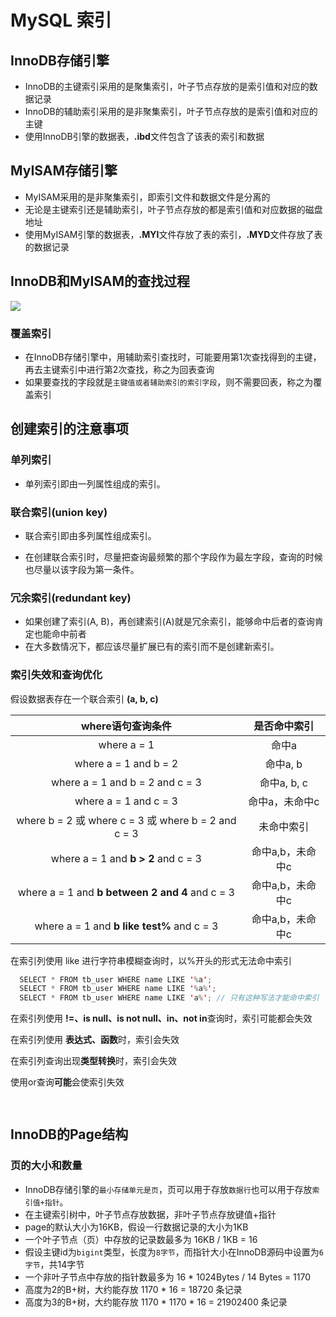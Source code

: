 # MySQL 索引

## InnoDB存储引擎

- InnoDB的主键索引采用的是聚集索引，叶子节点存放的是索引值和对应的数据记录
- InnoDB的辅助索引采用的是非聚集索引，叶子节点存放的是索引值和对应的主键
- 使用InnoDB引擎的数据表，**.ibd**文件包含了该表的索引和数据

## MyISAM存储引擎

- MyISAM采用的是非聚集索引，即索引文件和数据文件是分离的
- 无论是主键索引还是辅助索引，叶子节点存放的都是索引值和对应数据的磁盘地址
- 使用MyISAM引擎的数据表，**.MYI**文件存放了表的索引，**.MYD**文件存放了表的数据记录

## InnoDB和MyISAM的查找过程 

![](https://hfut-xyc.gitee.io/image/mysql-search.png)

### 覆盖索引

- 在InnoDB存储引擎中，用辅助索引查找时，可能要用第1次查找得到的主键，再去主键索引中进行第2次查找，称之为回表查询
- 如果要查找的字段就是`主键值或者辅助索引的索引字段`，则不需要回表，称之为覆盖索引

## 创建索引的注意事项

### 单列索引

- 单列索引即由一列属性组成的索引。

### 联合索引(union key)

- 联合索引即由多列属性组成索引。

- 在创建联合索引时，尽量把查询最频繁的那个字段作为最左字段，查询的时候也尽量以该字段为第一条件。

### 冗余索引(redundant key)

- 如果创建了索引(A, B)，再创建索引(A)就是冗余索引，能够命中后者的查询肯定也能命中前者
- 在大多数情况下，都应该尽量扩展已有的索引而不是创建新索引。

### 索引失效和查询优化

假设数据表存在一个联合索引 **(a, b, c)** 

  |                  where语句查询条件                  |   是否命中索引   |
  | :-------------------------------------------------: | :--------------: |
  |                    where a  =  1                    |      命中a       |
  |                where a = 1 and b = 2                |     命中a, b     |
  |           where a = 1 and b = 2 and c = 3           |   命中a, b, c    |
  |                where a = 1 and c = 3                |  命中a，未命中c  |
  | where b = 2 或 where c = 3 或 where b = 2 and c = 3 |    未命中索引    |
  |         where a = 1 and **b > 2** and c = 3         | 命中a,b，未命中c |
  |   where a = 1 and **b between 2 and 4** and c = 3   | 命中a,b，未命中c |
  |     where a = 1 and **b like test%**  and c = 3     | 命中a,b，未命中c |

  

在索引列使用 like 进行字符串模糊查询时，以%开头的形式无法命中索引

``` java
  SELECT * FROM tb_user WHERE name LIKE '%a';
  SELECT * FROM tb_user WHERE name LIKE '%a%';
  SELECT * FROM tb_user WHERE name LIKE 'a%'; // 只有这种写法才能命中索引
```

在索引列使用 **!=、is null、is not null、in、not in**查询时，索引可能都会失效

在索引列使用 **表达式、函数**时，索引会失效

在索引列查询出现**类型转换**时，索引会失效

使用or查询**可能**会使索引失效

``` java
  
```

## InnoDB的Page结构

### 页的大小和数量

- InnoDB存储引擎的`最小存储单元是页`，页可以用于存放`数据行`也可以用于存放`索引值+指针`。
- 在主键索引树中，叶子节点存放数据，非叶子节点存放键值+指针
- page的默认大小为16KB，假设一行数据记录的大小为1KB
- 一个叶子节点（页）中存放的记录数最多为 16KB / 1KB  =  16
- 假设主键id为`bigint`类型，长度为`8字节`，而指针大小在InnoDB源码中设置为`6字节`，共14字节
- 一个非叶子节点中存放的指针数最多为 16 * 1024Bytes / 14 Bytes  =  1170
- 高度为2的B+树，大约能存放 1170 * 16   =  18720 条记录
- 高度为3的B+树，大约能存放 1170 * 1170 * 16   =  21902400 条记录